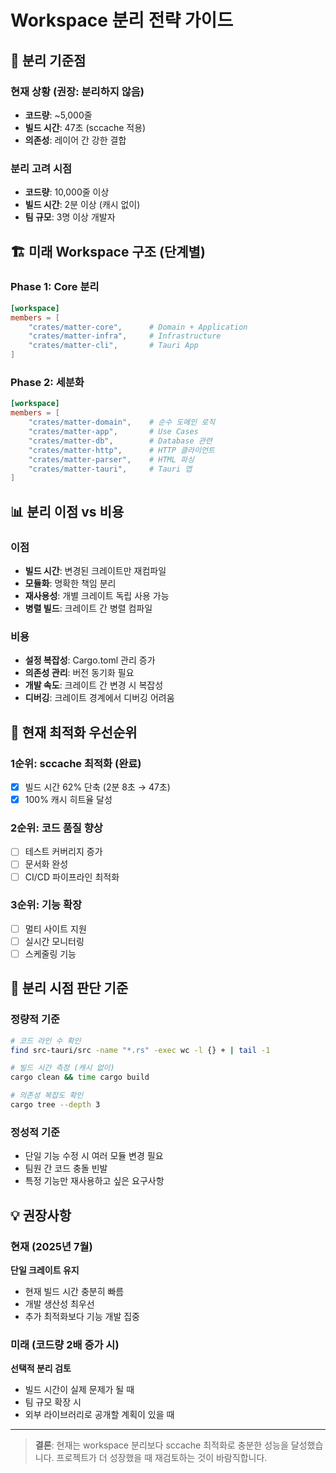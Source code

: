 # Workspace 분리 전략 가이드

## 🎯 분리 기준점

### 현재 상황 (권장: 분리하지 않음)
- **코드량**: ~5,000줄
- **빌드 시간**: 47초 (sccache 적용)
- **의존성**: 레이어 간 강한 결합

### 분리 고려 시점
- **코드량**: 10,000줄 이상
- **빌드 시간**: 2분 이상 (캐시 없이)
- **팀 규모**: 3명 이상 개발자

## 🏗️ 미래 Workspace 구조 (단계별)

### Phase 1: Core 분리
```toml
[workspace]
members = [
    "crates/matter-core",      # Domain + Application
    "crates/matter-infra",     # Infrastructure
    "crates/matter-cli",       # Tauri App
]
```

### Phase 2: 세분화
```toml
[workspace]
members = [
    "crates/matter-domain",    # 순수 도메인 로직
    "crates/matter-app",       # Use Cases
    "crates/matter-db",        # Database 관련
    "crates/matter-http",      # HTTP 클라이언트
    "crates/matter-parser",    # HTML 파싱
    "crates/matter-tauri",     # Tauri 앱
]
```

## 📊 분리 이점 vs 비용

### 이점
- **빌드 시간**: 변경된 크레이트만 재컴파일
- **모듈화**: 명확한 책임 분리
- **재사용성**: 개별 크레이트 독립 사용 가능
- **병렬 빌드**: 크레이트 간 병렬 컴파일

### 비용
- **설정 복잡성**: Cargo.toml 관리 증가
- **의존성 관리**: 버전 동기화 필요
- **개발 속도**: 크레이트 간 변경 시 복잡성
- **디버깅**: 크레이트 경계에서 디버깅 어려움

## 🚀 현재 최적화 우선순위

### 1순위: sccache 최적화 (완료)
- [x] 빌드 시간 62% 단축 (2분 8초 → 47초)
- [x] 100% 캐시 히트율 달성

### 2순위: 코드 품질 향상
- [ ] 테스트 커버리지 증가
- [ ] 문서화 완성
- [ ] CI/CD 파이프라인 최적화

### 3순위: 기능 확장
- [ ] 멀티 사이트 지원
- [ ] 실시간 모니터링
- [ ] 스케줄링 기능

## 🎯 분리 시점 판단 기준

### 정량적 기준
```bash
# 코드 라인 수 확인
find src-tauri/src -name "*.rs" -exec wc -l {} + | tail -1

# 빌드 시간 측정 (캐시 없이)
cargo clean && time cargo build

# 의존성 복잡도 확인
cargo tree --depth 3
```

### 정성적 기준
- 단일 기능 수정 시 여러 모듈 변경 필요
- 팀원 간 코드 충돌 빈발
- 특정 기능만 재사용하고 싶은 요구사항

## 💡 권장사항

### 현재 (2025년 7월)
**단일 크레이트 유지**
- 현재 빌드 시간 충분히 빠름
- 개발 생산성 최우선
- 추가 최적화보다 기능 개발 집중

### 미래 (코드량 2배 증가 시)
**선택적 분리 검토**
- 빌드 시간이 실제 문제가 될 때
- 팀 규모 확장 시
- 외부 라이브러리로 공개할 계획이 있을 때

---

> **결론**: 현재는 workspace 분리보다 sccache 최적화로 충분한 성능을 달성했습니다. 
> 프로젝트가 더 성장했을 때 재검토하는 것이 바람직합니다.
